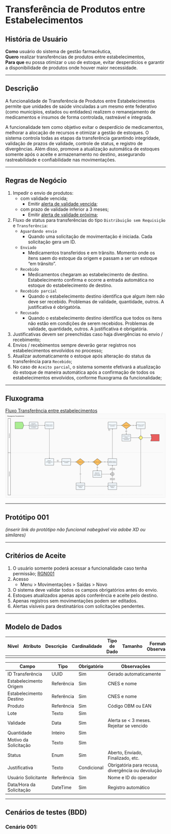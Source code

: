 # Transferência de Produtos entre Estabelecimentos

## História de Usuário

**Como** usuário do sistema de gestão farmacêutica,  
**Quero** realizar transferências de produtos entre estabelecimentos,  
**Para que** eu possa otimizar o uso de estoque, evitar desperdícios e garantir a disponibilidade de produtos onde houver maior necessidade.

---

## Descrição

A funcionalidade de Transferência de Produtos entre Estabelecimentos permite que unidades de saúde vinculadas a um mesmo ente federativo (como municípios, estados ou entidades) realizem o remanejamento de medicamentos e insumos de forma controlada, rastreável e integrada.

A funcionalidade tem como objetivo evitar o desperdício de medicamentos, melhorar a alocação de recursos e otimizar a gestão de estoques. O sistema controla todas as etapas da transferência garantindo integridade, validação de prazos de validade, controle de status, e registro de divergências. Além disso, promove a atualização automática de estoques somente após o aceite e armazenamento no destino, assegurando rastreabilidade e confiabilidade nas movimentações.

---

## Regras de Negócio

1. Impedir o envio de produtos:
    - com validade vencida;
        - Emitir [alerta de validade vencida](DocumentoDeMensagensv2.md#msg096);
    - com prazo de validade inferior a 3 meses;
        - Emitir [alerta de validade próxima](DocumentoDeMensagensv2.md#msg097);
3. Fluxo de status para transferências do tipo `Distribuição sem Requisição` e `Transferência`:
    - `Aguardando envio`
        - Quando uma solicitação de movimentação é iniciada. Cada solicitação gera um ID.
    - `Enviado`
        - Medicamentos transferidos e em trânsito. Momento onde os itens saem do estoque da origem e passam a ser um estoque “em trânsito”.
    - `Recebido`
        - Medicamentos chegaram ao estabelecimento de destino. Estabelecimento confirma e ocorre a entrada automática no estoque do estabelecimento de destino.
    - `Recebido parcial`
        - Quando o estabelecimento destino identifica que algum item não deve ser recebido. Problemas de validade, quantidade, outros. A justificativa é obrigatória.
    - `Recusado`
        - Quando o estabelecimento destino identifica que todos os itens não estão em condições de serem recebidos. Problemas de validade, quantidade, outros. A justificativa é obrigatória.
4. Justificativas devem ser preenchidas caso haja divergências no envio / recebimento;
5. Envios / recebimentos sempre deverão gerar registros nos estabelecimentos envolvidos no processo;
6. Atualizar automaticamente o estoque após alteração do status da transferência para `Recebido`;
7. No caso de `Aceito parcial`, o sistema somente efetivará a atualização do estoque de maneira automática após a confirmação de todos os estabelecimentos envolvidos, conforme fluxograma da funcionalidade;

---
## Fluxograma

[Fluxo Transferência entre estabelecimentos](../imagens/ete041-fluxo-transferencia.png)
![Fluxo Transferência entre estabelecimentos](../imagens/ete041-fluxo-transferencia.png)

---
## Protótipo 001

*(inserir link do protótipo não funcional nabegável via adobe XD ou similares)*

---

## Critérios de Aceite

1. O usuário somente poderá acessar a funcionalidade caso tenha permissão; [RGN001](DocumentoDeRegrasv2.md#rgn001)
2. Acesso
    - Menu > Movimentações > Saídas > Novo
3. O sistema deve validar todos os campos obrigatórios antes do envio.
4. Estoques atualizados apenas após conferência e aceite pelo destino.
5. Apenas registros sem movimentações podem ser editados.
6. Alertas visíveis para destinatários com solicitações pendentes.

---

## Modelo de Dados

| Nível | Atributo | Descrição | Cardinalidade | Tipo de Dado | Tamanho | Formato / Observação |
|-------|----------|-----------|---------------|--------------|---------|----------------------|
|       |          |           |               |              |         |                      |

| Campo                       | Tipo             | Obrigatório | Observações                                              |
|-----------------------------|------------------|-------------|----------------------------------------------------------|
| ID Transferência            | UUID             | Sim         | Gerado automaticamente                                   |
| Estabelecimento Origem      | Referência       | Sim         | CNES e nome                                              |
| Estabelecimento Destino     | Referência       | Sim         | CNES e nome                                              |
| Produto                     | Referência       | Sim         | Código OBM ou EAN                                        |
| Lote                        | Texto            | Sim         |                                                          |
| Validade                    | Data             | Sim         | Alerta se < 3 meses. Rejeitar se vencido                 |
| Quantidade                  | Inteiro          | Sim         |                                                          |
| Motivo da Solicitação       | Texto            | Sim         |                                                          |
| Status                      | Enum             | Sim         | Aberto, Enviado, Finalizado, etc.                        |
| Justificativa               | Texto            | Condicional | Obrigatória para recusa, divergência ou devolução        |
| Usuário Solicitante         | Referência       | Sim         | Nome e ID do operador                                    |
| Data/Hora da Solicitação    | DateTime         | Sim         | Registro automático                                      |

---

## Cenários de testes (BDD)
### Cenário 001: 